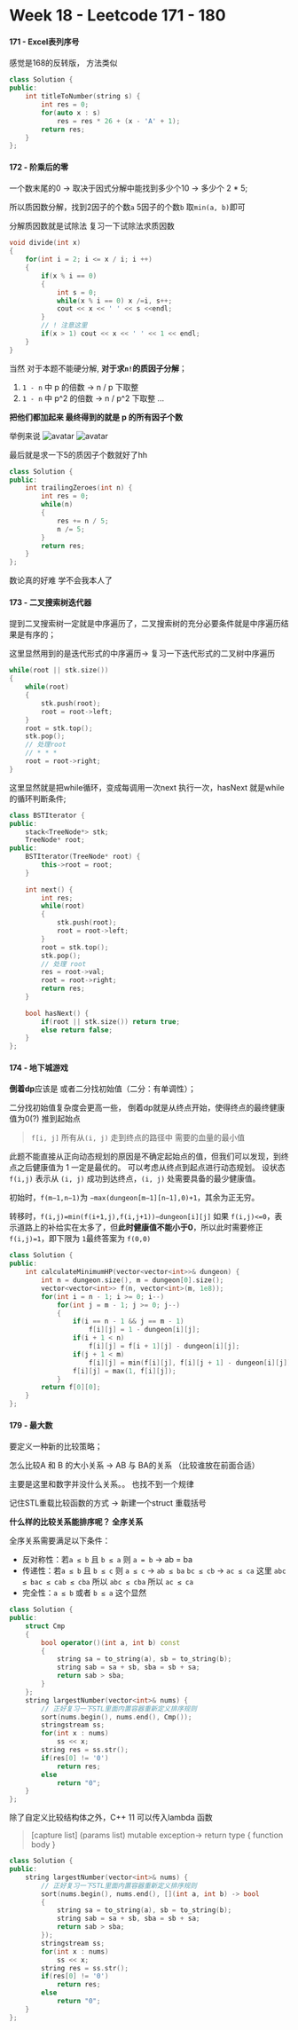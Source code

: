 <!--
 * @Description: 
 * @Versions: 
 * @Author: Vernon Cui
 * @Github: https://github.com/vernon97
 * @Date: 2021-01-06 15:33:10
 * @LastEditors: Vernon Cui
 * @LastEditTime: 2021-01-06 19:25:10
 * @FilePath: /.leetcode/Users/vernon/Leetcode-notes/week18.md
-->

# Week 18 - Leetcode 171 - 180

#### 171 - Excel表列序号

感觉是168的反转版， 方法类似

```cpp
class Solution {
public:
    int titleToNumber(string s) {
        int res = 0;
        for(auto x : s)
            res = res * 26 + (x - 'A' + 1);
        return res;
    }
};
```

#### 172 - 阶乘后的零

一个数末尾的0 -> 取决于因式分解中能找到多少个10 -> 多少个 2 * 5;

所以质因数分解，找到2因子的个数`a` 5因子的个数`b` 取`min(a, b)`即可

分解质因数就是试除法 复习一下试除法求质因数

```cpp
void divide(int x)
{
    for(int i = 2; i <= x / i; i ++)
    {
        if(x % i == 0)
        {
            int s = 0;
            while(x % i == 0) x /=i, s++;
            cout << x << ' ' << s <<endl;
        }
        // ! 注意这里
        if(x > 1) cout << x << ' ' << 1 << endl;
    }
}
```

当然 对于本题不能硬分解, **对于求`n!`的质因子分解**；

1. `1 - n` 中 p 的倍数   -> n / p 下取整
2. `1 - n` 中 p^2 的倍数 -> n / p^2 下取整
...

**把他们都加起来 最终得到的就是 p 的所有因子个数**

举例来说
![avatar](figs/34.jpeg)
![avatar](figs/35.jpeg)

最后就是求一下5的质因子个数就好了hh


```cpp
class Solution {
public:
    int trailingZeroes(int n) {
        int res = 0;
        while(n)
        {
            res += n / 5;
            n /= 5;
        }
        return res;
    }
};
```

数论真的好难 学不会我本人了

#### 173 - 二叉搜索树迭代器

提到二叉搜索树一定就是中序遍历了，二叉搜索树的充分必要条件就是中序遍历结果是有序的；

这里显然用到的是迭代形式的中序遍历-> 复习一下迭代形式的二叉树中序遍历

```cpp
while(root || stk.size())
{
    while(root)
    {
        stk.push(root);
        root = root->left;
    }
    root = stk.top();
    stk.pop();
    // 处理root
    // * * *
    root = root->right; 
}
```

这里显然就是把while循环，变成每调用一次next 执行一次，hasNext 就是while的循环判断条件;

```cpp
class BSTIterator {
public:
    stack<TreeNode*> stk;
    TreeNode* root;
public:
    BSTIterator(TreeNode* root) {
        this->root = root;
    }
    
    int next() {
        int res;
        while(root)
        {
            stk.push(root);
            root = root->left;
        }
        root = stk.top();
        stk.pop();
        // 处理 root
        res = root->val;
        root = root->right;
        return res;
    }
    
    bool hasNext() {
        if(root || stk.size()) return true;
        else return false;
    }
};
```

#### 174 - 地下城游戏

**倒着dp**应该是 或者二分找初始值（二分：有单调性）；

二分找初始值复杂度会更高一些， 倒着dp就是从终点开始，使得终点的最终健康值为0(?) 推到起始点

> `f[i, j]` 所有从`(i, j)` 走到终点的路径中 需要的血量的最小值

此题不能直接从正向动态规划的原因是不确定起始点的值，但我们可以发现，到终点之后健康值为 1 一定是最优的。
可以考虑从终点到起点进行动态规划。
设状态 `f(i,j)` 表示从 `(i, j)` 成功到达终点，`(i, j)` 处需要具备的最少健康值。

初始时，`f(m−1,n−1)`为 `−max(dungeon[m−1][n−1],0)+1`，其余为正无穷。

转移时，`f(i,j)=min(f(i+1,j),f(i,j+1))−dungeon[i][j]`
如果 `f(i,j)<=0`，表示道路上的补给实在太多了，但**此时健康值不能小于0**，所以此时需要修正 `f(i,j)=1`，即下限为 `1`最终答案为 `f(0,0)`

```cpp
class Solution {
public:
    int calculateMinimumHP(vector<vector<int>>& dungeon) {
        int n = dungeon.size(), m = dungeon[0].size();
        vector<vector<int>> f(n, vector<int>(m, 1e8));
        for(int i = n - 1; i >= 0; i--)
            for(int j = m - 1; j >= 0; j--)
            {
                if(i == n - 1 && j == m - 1)
                    f[i][j] = 1 - dungeon[i][j];
                if(i + 1 < n)
                    f[i][j] = f[i + 1][j] - dungeon[i][j];
                if(j + 1 < m)
                    f[i][j] = min(f[i][j], f[i][j + 1] - dungeon[i][j]);
                f[i][j] = max(1, f[i][j]);
            } 
        return f[0][0];
    }
};
```

#### 179 - 最大数

要定义一种新的比较策略；

怎么比较A 和 B 的大小关系 -> AB 与 BA的关系 （比较谁放在前面合适）

主要是这里和数字并没什么关系。。 也找不到一个规律

记住STL重载比较函数的方式 -> 新建一个struct 重载括号

**什么样的比较关系能排序呢？ 全序关系**

全序关系需要满足以下条件：

- 反对称性：若`a ≤ b` 且 `b ≤ a` 则 `a = b`  -> ab = ba
- 传递性：若`a ≤ b` 且 `b ≤ c` 则 `a ≤ c` -> `ab ≤ ba` `bc ≤ cb` -> `ac ≤ ca`
  这里 `abc ≤ bac ≤ cab ≤ cba` 所以 `abc ≤ cba` 所以 `ac ≤ ca`
- 完全性：`a ≤ b` 或者 `b ≤ a` 这个显然


```cpp
class Solution {
public:
    struct Cmp
    {
        bool operator()(int a, int b) const
        {
            string sa = to_string(a), sb = to_string(b);
            string sab = sa + sb, sba = sb + sa;
            return sab > sba;
        }
    };
    string largestNumber(vector<int>& nums) {
        // 正好复习一下STL里面内置容器重新定义排序规则
        sort(nums.begin(), nums.end(), Cmp());
        stringstream ss;
        for(int x : nums)
            ss << x;
        string res = ss.str();
        if(res[0] != '0')
            return res;
        else
            return "0";
    }
};
```

除了自定义比较结构体之外，C++ 11 可以传入lambda 函数


> [capture list] (params list) mutable exception-> return type { function body }

```cpp
class Solution {
public:
    string largestNumber(vector<int>& nums) {
        // 正好复习一下STL里面内置容器重新定义排序规则
        sort(nums.begin(), nums.end(), [](int a, int b) -> bool 
        {
            string sa = to_string(a), sb = to_string(b);
            string sab = sa + sb, sba = sb + sa;
            return sab > sba;
        });
        stringstream ss;
        for(int x : nums)
            ss << x;
        string res = ss.str();
        if(res[0] != '0')
            return res;
        else
            return "0";
    }
};
```